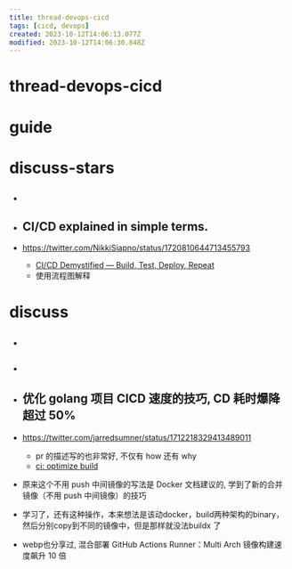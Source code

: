 ```yaml
---
title: thread-devops-cicd
tags: [cicd, devops]
created: 2023-10-12T14:06:13.077Z
modified: 2023-10-12T14:06:30.848Z
---
```


# thread-devops-cicd

# guide

# discuss-stars
- ## 

- ## CI/CD explained in simple terms.
- https://twitter.com/NikkiSiapno/status/1720810644713455793
  - [CI/CD Demystified — Build, Test, Deploy, Repeat](https://blog.levelupcoding.co/p/luc-26-cicd-demystified-build-test-deploy-repeat)
  - 使用流程图解释

# discuss
- ## 

- ## 

- ## 优化 golang 项目 CICD 速度的技巧, CD 耗时爆降超过 50%
- https://twitter.com/jarredsumner/status/1712218329413489011
  - pr 的描述写的也非常好, 不仅有 how 还有 why
  - [ci: optimize build](https://github.com/Ehco1996/ehco/pull/242)
- 原来这个不用 push 中间镜像的写法是 Docker 文档建议的, 学到了新的合并镜像（不用 push 中间镜像）的技巧
- 学习了，还有这种操作，本来想法是该动docker，build两种架构的binary，然后分别copy到不同的镜像中，但是那样就没法buildx 了
- webp也分享过, 混合部署 GitHub Actions Runner：Multi Arch 镜像构建速度飙升 10 倍
